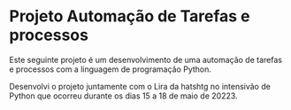 # Projeto Automação de Tarefas e processos

Este seguinte projeto é um desenvolvimento de uma automação de tarefas e processos com a linguagem de programação Python. 

Desenvolvi o projeto juntamente com o Lira da hatshtg no intensivão de Python que ocorreu durante os dias 15 a 18 de maio de 20223. 
